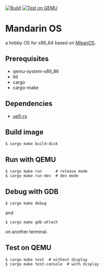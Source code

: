 [![Build](https://github.com/algon-320/mandarin/actions/workflows/build.yml/badge.svg)](https://github.com/algon-320/mandarin/actions/workflows/build.yml)
[![Test on QEMU](https://github.com/algon-320/mandarin/actions/workflows/test.yml/badge.svg)](https://github.com/algon-320/mandarin/actions/workflows/test.yml)

# Mandarin OS

a hobby OS for x86_64 based on [MikanOS](https://github.com/uchan-nos/mikanos).

## Prerequisites

- qemu-system-x86_86
- lld
- cargo
- cargo-make

## Dependencies

- [uefi-rs](https://github.com/rust-osdev/uefi-rs)

## Build image
```
$ cargo make build-disk
```

## Run with QEMU
```
$ cargo make run      # release mode
$ cargo make run-dev  # dev mode
```

## Debug with GDB
```
$ cargo make debug
```
and
```
$ cargo make gdb-attach
```
on another terminal.

## Test on QEMU
```
$ cargo make test  # without display
$ cargo make test-console  # with display
```

